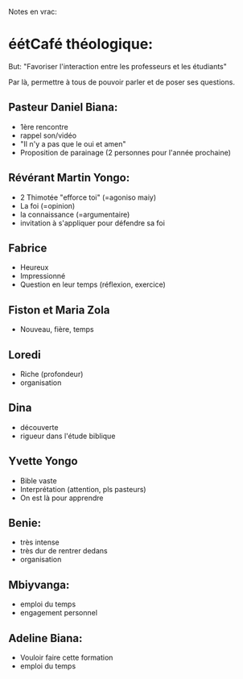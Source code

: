 Notes en vrac:

éétCafé théologique:
=========================

But: "Favoriser l'interaction entre les professeurs et les étudiants"

Par là, permettre à tous de pouvoir parler et de poser ses questions.

## Pasteur Daniel Biana:
- 1ère rencontre
- rappel son/vidéo
- "Il n'y a pas que le oui et amen"
- Proposition de parainage (2 personnes pour l'année prochaine)

## Révérant Martin Yongo:
- 2 Thimotée "efforce toi" (=agoniso maiy)
- La foi (=opinion)
- la connaissance (=argumentaire)
- invitation à s'appliquer pour défendre sa foi

## Fabrice
- Heureux
- Impressionné
- Question en leur temps (réflexion, exercice)

## Fiston et Maria Zola
- Nouveau, fière, temps

## Loredi
- Riche (profondeur)
- organisation

## Dina
- découverte
- rigueur dans l'étude biblique

## Yvette Yongo
- Bible vaste
- Interprétation (attention, pls pasteurs)
- On est là pour apprendre

## Benie:
- très intense
- très dur de rentrer dedans
- organisation

## Mbiyvanga:
- emploi du temps
- engagement personnel

## Adeline Biana:
- Vouloir faire cette formation
- emploi du temps

